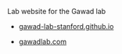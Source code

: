 Lab website for the Gawad lab

- [gawad-lab-stanford.github.io](http://gawad-lab-stanford.github.io)

- [gawadlab.com](https://gawadlab.com/)